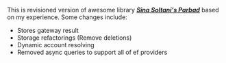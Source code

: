 This is revisioned version of awesome library _**[Sina Soltani's Parbad](https://github.com/Sina-Soltani/Parbad)**_ based on my experience. Some changes include:
* Stores gateway result
* Storage refactorings (Remove deletions)
* Dynamic account resolving  
* Removed async queries to support all of ef providers


